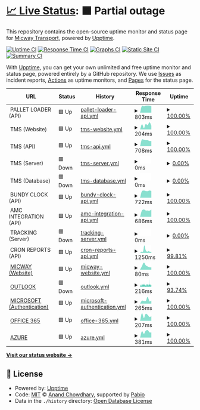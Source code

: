 # [📈 Live Status](https://status.micway.com.au): <!--live status--> **🟧 Partial outage**

This repository contains the open-source uptime monitor and status page for [Micway Transport](https://status.micway.com.au), powered by [Upptime](https://github.com/upptime/upptime).

[![Uptime CI](https://github.com/micway/healthcheck/workflows/Uptime%20CI/badge.svg)](https://github.com/micway/healthcheck/actions?query=workflow%3A%22Uptime+CI%22)
[![Response Time CI](https://github.com/micway/healthcheck/workflows/Response%20Time%20CI/badge.svg)](https://github.com/micway/healthcheck/actions?query=workflow%3A%22Response+Time+CI%22)
[![Graphs CI](https://github.com/micway/healthcheck/workflows/Graphs%20CI/badge.svg)](https://github.com/micway/healthcheck/actions?query=workflow%3A%22Graphs+CI%22)
[![Static Site CI](https://github.com/micway/healthcheck/workflows/Static%20Site%20CI/badge.svg)](https://github.com/micway/healthcheck/actions?query=workflow%3A%22Static+Site+CI%22)
[![Summary CI](https://github.com/micway/healthcheck/workflows/Summary%20CI/badge.svg)](https://github.com/micway/healthcheck/actions?query=workflow%3A%22Summary+CI%22)

With [Upptime](https://upptime.js.org), you can get your own unlimited and free uptime monitor and status page, powered entirely by a GitHub repository. We use [Issues](https://github.com/micway/healthcheck/issues) as incident reports, [Actions](https://github.com/micway/healthcheck/actions) as uptime monitors, and [Pages](https://status.micway.com.au) for the status page.

<!--start: status pages-->
<!-- This summary is generated by Upptime (https://github.com/upptime/upptime) -->
<!-- Do not edit this manually, your changes will be overwritten -->
<!-- prettier-ignore -->
| URL | Status | History | Response Time | Uptime |
| --- | ------ | ------- | ------------- | ------ |
| <img alt="" src="https://icons.duckduckgo.com/ip3/null.ico" height="13"> PALLET LOADER (API) | 🟩 Up | [pallet-loader-api.yml](https://github.com/micway/healthcheck/commits/HEAD/history/pallet-loader-api.yml) | <details><summary><img alt="Response time graph" src="./graphs/pallet-loader-api/response-time-week.png" height="20"> 803ms</summary><br><a href="https://status.micway.com.au/history/pallet-loader-api"><img alt="Response time 1184" src="https://img.shields.io/endpoint?url=https%3A%2F%2Fraw.githubusercontent.com%2Fmicway%2Fhealthcheck%2FHEAD%2Fapi%2Fpallet-loader-api%2Fresponse-time.json"></a><br><a href="https://status.micway.com.au/history/pallet-loader-api"><img alt="24-hour response time 760" src="https://img.shields.io/endpoint?url=https%3A%2F%2Fraw.githubusercontent.com%2Fmicway%2Fhealthcheck%2FHEAD%2Fapi%2Fpallet-loader-api%2Fresponse-time-day.json"></a><br><a href="https://status.micway.com.au/history/pallet-loader-api"><img alt="7-day response time 803" src="https://img.shields.io/endpoint?url=https%3A%2F%2Fraw.githubusercontent.com%2Fmicway%2Fhealthcheck%2FHEAD%2Fapi%2Fpallet-loader-api%2Fresponse-time-week.json"></a><br><a href="https://status.micway.com.au/history/pallet-loader-api"><img alt="30-day response time 923" src="https://img.shields.io/endpoint?url=https%3A%2F%2Fraw.githubusercontent.com%2Fmicway%2Fhealthcheck%2FHEAD%2Fapi%2Fpallet-loader-api%2Fresponse-time-month.json"></a><br><a href="https://status.micway.com.au/history/pallet-loader-api"><img alt="1-year response time 1184" src="https://img.shields.io/endpoint?url=https%3A%2F%2Fraw.githubusercontent.com%2Fmicway%2Fhealthcheck%2FHEAD%2Fapi%2Fpallet-loader-api%2Fresponse-time-year.json"></a></details> | <details><summary><a href="https://status.micway.com.au/history/pallet-loader-api">100.00%</a></summary><a href="https://status.micway.com.au/history/pallet-loader-api"><img alt="All-time uptime 100.00%" src="https://img.shields.io/endpoint?url=https%3A%2F%2Fraw.githubusercontent.com%2Fmicway%2Fhealthcheck%2FHEAD%2Fapi%2Fpallet-loader-api%2Fuptime.json"></a><br><a href="https://status.micway.com.au/history/pallet-loader-api"><img alt="24-hour uptime 100.00%" src="https://img.shields.io/endpoint?url=https%3A%2F%2Fraw.githubusercontent.com%2Fmicway%2Fhealthcheck%2FHEAD%2Fapi%2Fpallet-loader-api%2Fuptime-day.json"></a><br><a href="https://status.micway.com.au/history/pallet-loader-api"><img alt="7-day uptime 100.00%" src="https://img.shields.io/endpoint?url=https%3A%2F%2Fraw.githubusercontent.com%2Fmicway%2Fhealthcheck%2FHEAD%2Fapi%2Fpallet-loader-api%2Fuptime-week.json"></a><br><a href="https://status.micway.com.au/history/pallet-loader-api"><img alt="30-day uptime 100.00%" src="https://img.shields.io/endpoint?url=https%3A%2F%2Fraw.githubusercontent.com%2Fmicway%2Fhealthcheck%2FHEAD%2Fapi%2Fpallet-loader-api%2Fuptime-month.json"></a><br><a href="https://status.micway.com.au/history/pallet-loader-api"><img alt="1-year uptime 100.00%" src="https://img.shields.io/endpoint?url=https%3A%2F%2Fraw.githubusercontent.com%2Fmicway%2Fhealthcheck%2FHEAD%2Fapi%2Fpallet-loader-api%2Fuptime-year.json"></a></details>
| <img alt="" src="https://icons.duckduckgo.com/ip3/null.ico" height="13"> TMS (Website) | 🟩 Up | [tms-website.yml](https://github.com/micway/healthcheck/commits/HEAD/history/tms-website.yml) | <details><summary><img alt="Response time graph" src="./graphs/tms-website/response-time-week.png" height="20"> 204ms</summary><br><a href="https://status.micway.com.au/history/tms-website"><img alt="Response time 229" src="https://img.shields.io/endpoint?url=https%3A%2F%2Fraw.githubusercontent.com%2Fmicway%2Fhealthcheck%2FHEAD%2Fapi%2Ftms-website%2Fresponse-time.json"></a><br><a href="https://status.micway.com.au/history/tms-website"><img alt="24-hour response time 164" src="https://img.shields.io/endpoint?url=https%3A%2F%2Fraw.githubusercontent.com%2Fmicway%2Fhealthcheck%2FHEAD%2Fapi%2Ftms-website%2Fresponse-time-day.json"></a><br><a href="https://status.micway.com.au/history/tms-website"><img alt="7-day response time 204" src="https://img.shields.io/endpoint?url=https%3A%2F%2Fraw.githubusercontent.com%2Fmicway%2Fhealthcheck%2FHEAD%2Fapi%2Ftms-website%2Fresponse-time-week.json"></a><br><a href="https://status.micway.com.au/history/tms-website"><img alt="30-day response time 218" src="https://img.shields.io/endpoint?url=https%3A%2F%2Fraw.githubusercontent.com%2Fmicway%2Fhealthcheck%2FHEAD%2Fapi%2Ftms-website%2Fresponse-time-month.json"></a><br><a href="https://status.micway.com.au/history/tms-website"><img alt="1-year response time 229" src="https://img.shields.io/endpoint?url=https%3A%2F%2Fraw.githubusercontent.com%2Fmicway%2Fhealthcheck%2FHEAD%2Fapi%2Ftms-website%2Fresponse-time-year.json"></a></details> | <details><summary><a href="https://status.micway.com.au/history/tms-website">100.00%</a></summary><a href="https://status.micway.com.au/history/tms-website"><img alt="All-time uptime 100.00%" src="https://img.shields.io/endpoint?url=https%3A%2F%2Fraw.githubusercontent.com%2Fmicway%2Fhealthcheck%2FHEAD%2Fapi%2Ftms-website%2Fuptime.json"></a><br><a href="https://status.micway.com.au/history/tms-website"><img alt="24-hour uptime 100.00%" src="https://img.shields.io/endpoint?url=https%3A%2F%2Fraw.githubusercontent.com%2Fmicway%2Fhealthcheck%2FHEAD%2Fapi%2Ftms-website%2Fuptime-day.json"></a><br><a href="https://status.micway.com.au/history/tms-website"><img alt="7-day uptime 100.00%" src="https://img.shields.io/endpoint?url=https%3A%2F%2Fraw.githubusercontent.com%2Fmicway%2Fhealthcheck%2FHEAD%2Fapi%2Ftms-website%2Fuptime-week.json"></a><br><a href="https://status.micway.com.au/history/tms-website"><img alt="30-day uptime 100.00%" src="https://img.shields.io/endpoint?url=https%3A%2F%2Fraw.githubusercontent.com%2Fmicway%2Fhealthcheck%2FHEAD%2Fapi%2Ftms-website%2Fuptime-month.json"></a><br><a href="https://status.micway.com.au/history/tms-website"><img alt="1-year uptime 100.00%" src="https://img.shields.io/endpoint?url=https%3A%2F%2Fraw.githubusercontent.com%2Fmicway%2Fhealthcheck%2FHEAD%2Fapi%2Ftms-website%2Fuptime-year.json"></a></details>
| <img alt="" src="https://icons.duckduckgo.com/ip3/null.ico" height="13"> TMS (API) | 🟩 Up | [tms-api.yml](https://github.com/micway/healthcheck/commits/HEAD/history/tms-api.yml) | <details><summary><img alt="Response time graph" src="./graphs/tms-api/response-time-week.png" height="20"> 708ms</summary><br><a href="https://status.micway.com.au/history/tms-api"><img alt="Response time 1092" src="https://img.shields.io/endpoint?url=https%3A%2F%2Fraw.githubusercontent.com%2Fmicway%2Fhealthcheck%2FHEAD%2Fapi%2Ftms-api%2Fresponse-time.json"></a><br><a href="https://status.micway.com.au/history/tms-api"><img alt="24-hour response time 616" src="https://img.shields.io/endpoint?url=https%3A%2F%2Fraw.githubusercontent.com%2Fmicway%2Fhealthcheck%2FHEAD%2Fapi%2Ftms-api%2Fresponse-time-day.json"></a><br><a href="https://status.micway.com.au/history/tms-api"><img alt="7-day response time 708" src="https://img.shields.io/endpoint?url=https%3A%2F%2Fraw.githubusercontent.com%2Fmicway%2Fhealthcheck%2FHEAD%2Fapi%2Ftms-api%2Fresponse-time-week.json"></a><br><a href="https://status.micway.com.au/history/tms-api"><img alt="30-day response time 1039" src="https://img.shields.io/endpoint?url=https%3A%2F%2Fraw.githubusercontent.com%2Fmicway%2Fhealthcheck%2FHEAD%2Fapi%2Ftms-api%2Fresponse-time-month.json"></a><br><a href="https://status.micway.com.au/history/tms-api"><img alt="1-year response time 1092" src="https://img.shields.io/endpoint?url=https%3A%2F%2Fraw.githubusercontent.com%2Fmicway%2Fhealthcheck%2FHEAD%2Fapi%2Ftms-api%2Fresponse-time-year.json"></a></details> | <details><summary><a href="https://status.micway.com.au/history/tms-api">100.00%</a></summary><a href="https://status.micway.com.au/history/tms-api"><img alt="All-time uptime 99.98%" src="https://img.shields.io/endpoint?url=https%3A%2F%2Fraw.githubusercontent.com%2Fmicway%2Fhealthcheck%2FHEAD%2Fapi%2Ftms-api%2Fuptime.json"></a><br><a href="https://status.micway.com.au/history/tms-api"><img alt="24-hour uptime 100.00%" src="https://img.shields.io/endpoint?url=https%3A%2F%2Fraw.githubusercontent.com%2Fmicway%2Fhealthcheck%2FHEAD%2Fapi%2Ftms-api%2Fuptime-day.json"></a><br><a href="https://status.micway.com.au/history/tms-api"><img alt="7-day uptime 100.00%" src="https://img.shields.io/endpoint?url=https%3A%2F%2Fraw.githubusercontent.com%2Fmicway%2Fhealthcheck%2FHEAD%2Fapi%2Ftms-api%2Fuptime-week.json"></a><br><a href="https://status.micway.com.au/history/tms-api"><img alt="30-day uptime 100.00%" src="https://img.shields.io/endpoint?url=https%3A%2F%2Fraw.githubusercontent.com%2Fmicway%2Fhealthcheck%2FHEAD%2Fapi%2Ftms-api%2Fuptime-month.json"></a><br><a href="https://status.micway.com.au/history/tms-api"><img alt="1-year uptime 99.98%" src="https://img.shields.io/endpoint?url=https%3A%2F%2Fraw.githubusercontent.com%2Fmicway%2Fhealthcheck%2FHEAD%2Fapi%2Ftms-api%2Fuptime-year.json"></a></details>
| <img alt="" src="https://icons.duckduckgo.com/ip3/null.ico" height="13"> TMS (Server) | 🟥 Down | [tms-server.yml](https://github.com/micway/healthcheck/commits/HEAD/history/tms-server.yml) | <details><summary><img alt="Response time graph" src="./graphs/tms-server/response-time-week.png" height="20"> 0ms</summary><br><a href="https://status.micway.com.au/history/tms-server"><img alt="Response time 0" src="https://img.shields.io/endpoint?url=https%3A%2F%2Fraw.githubusercontent.com%2Fmicway%2Fhealthcheck%2FHEAD%2Fapi%2Ftms-server%2Fresponse-time.json"></a><br><a href="https://status.micway.com.au/history/tms-server"><img alt="24-hour response time 0" src="https://img.shields.io/endpoint?url=https%3A%2F%2Fraw.githubusercontent.com%2Fmicway%2Fhealthcheck%2FHEAD%2Fapi%2Ftms-server%2Fresponse-time-day.json"></a><br><a href="https://status.micway.com.au/history/tms-server"><img alt="7-day response time 0" src="https://img.shields.io/endpoint?url=https%3A%2F%2Fraw.githubusercontent.com%2Fmicway%2Fhealthcheck%2FHEAD%2Fapi%2Ftms-server%2Fresponse-time-week.json"></a><br><a href="https://status.micway.com.au/history/tms-server"><img alt="30-day response time 0" src="https://img.shields.io/endpoint?url=https%3A%2F%2Fraw.githubusercontent.com%2Fmicway%2Fhealthcheck%2FHEAD%2Fapi%2Ftms-server%2Fresponse-time-month.json"></a><br><a href="https://status.micway.com.au/history/tms-server"><img alt="1-year response time 0" src="https://img.shields.io/endpoint?url=https%3A%2F%2Fraw.githubusercontent.com%2Fmicway%2Fhealthcheck%2FHEAD%2Fapi%2Ftms-server%2Fresponse-time-year.json"></a></details> | <details><summary><a href="https://status.micway.com.au/history/tms-server">0.00%</a></summary><a href="https://status.micway.com.au/history/tms-server"><img alt="All-time uptime 0.00%" src="https://img.shields.io/endpoint?url=https%3A%2F%2Fraw.githubusercontent.com%2Fmicway%2Fhealthcheck%2FHEAD%2Fapi%2Ftms-server%2Fuptime.json"></a><br><a href="https://status.micway.com.au/history/tms-server"><img alt="24-hour uptime 0.00%" src="https://img.shields.io/endpoint?url=https%3A%2F%2Fraw.githubusercontent.com%2Fmicway%2Fhealthcheck%2FHEAD%2Fapi%2Ftms-server%2Fuptime-day.json"></a><br><a href="https://status.micway.com.au/history/tms-server"><img alt="7-day uptime 0.00%" src="https://img.shields.io/endpoint?url=https%3A%2F%2Fraw.githubusercontent.com%2Fmicway%2Fhealthcheck%2FHEAD%2Fapi%2Ftms-server%2Fuptime-week.json"></a><br><a href="https://status.micway.com.au/history/tms-server"><img alt="30-day uptime 0.00%" src="https://img.shields.io/endpoint?url=https%3A%2F%2Fraw.githubusercontent.com%2Fmicway%2Fhealthcheck%2FHEAD%2Fapi%2Ftms-server%2Fuptime-month.json"></a><br><a href="https://status.micway.com.au/history/tms-server"><img alt="1-year uptime 0.00%" src="https://img.shields.io/endpoint?url=https%3A%2F%2Fraw.githubusercontent.com%2Fmicway%2Fhealthcheck%2FHEAD%2Fapi%2Ftms-server%2Fuptime-year.json"></a></details>
| <img alt="" src="https://icons.duckduckgo.com/ip3/null.ico" height="13"> TMS (Database) | 🟥 Down | [tms-database.yml](https://github.com/micway/healthcheck/commits/HEAD/history/tms-database.yml) | <details><summary><img alt="Response time graph" src="./graphs/tms-database/response-time-week.png" height="20"> 0ms</summary><br><a href="https://status.micway.com.au/history/tms-database"><img alt="Response time 0" src="https://img.shields.io/endpoint?url=https%3A%2F%2Fraw.githubusercontent.com%2Fmicway%2Fhealthcheck%2FHEAD%2Fapi%2Ftms-database%2Fresponse-time.json"></a><br><a href="https://status.micway.com.au/history/tms-database"><img alt="24-hour response time 0" src="https://img.shields.io/endpoint?url=https%3A%2F%2Fraw.githubusercontent.com%2Fmicway%2Fhealthcheck%2FHEAD%2Fapi%2Ftms-database%2Fresponse-time-day.json"></a><br><a href="https://status.micway.com.au/history/tms-database"><img alt="7-day response time 0" src="https://img.shields.io/endpoint?url=https%3A%2F%2Fraw.githubusercontent.com%2Fmicway%2Fhealthcheck%2FHEAD%2Fapi%2Ftms-database%2Fresponse-time-week.json"></a><br><a href="https://status.micway.com.au/history/tms-database"><img alt="30-day response time 0" src="https://img.shields.io/endpoint?url=https%3A%2F%2Fraw.githubusercontent.com%2Fmicway%2Fhealthcheck%2FHEAD%2Fapi%2Ftms-database%2Fresponse-time-month.json"></a><br><a href="https://status.micway.com.au/history/tms-database"><img alt="1-year response time 0" src="https://img.shields.io/endpoint?url=https%3A%2F%2Fraw.githubusercontent.com%2Fmicway%2Fhealthcheck%2FHEAD%2Fapi%2Ftms-database%2Fresponse-time-year.json"></a></details> | <details><summary><a href="https://status.micway.com.au/history/tms-database">0.00%</a></summary><a href="https://status.micway.com.au/history/tms-database"><img alt="All-time uptime 0.00%" src="https://img.shields.io/endpoint?url=https%3A%2F%2Fraw.githubusercontent.com%2Fmicway%2Fhealthcheck%2FHEAD%2Fapi%2Ftms-database%2Fuptime.json"></a><br><a href="https://status.micway.com.au/history/tms-database"><img alt="24-hour uptime 0.00%" src="https://img.shields.io/endpoint?url=https%3A%2F%2Fraw.githubusercontent.com%2Fmicway%2Fhealthcheck%2FHEAD%2Fapi%2Ftms-database%2Fuptime-day.json"></a><br><a href="https://status.micway.com.au/history/tms-database"><img alt="7-day uptime 0.00%" src="https://img.shields.io/endpoint?url=https%3A%2F%2Fraw.githubusercontent.com%2Fmicway%2Fhealthcheck%2FHEAD%2Fapi%2Ftms-database%2Fuptime-week.json"></a><br><a href="https://status.micway.com.au/history/tms-database"><img alt="30-day uptime 0.00%" src="https://img.shields.io/endpoint?url=https%3A%2F%2Fraw.githubusercontent.com%2Fmicway%2Fhealthcheck%2FHEAD%2Fapi%2Ftms-database%2Fuptime-month.json"></a><br><a href="https://status.micway.com.au/history/tms-database"><img alt="1-year uptime 0.00%" src="https://img.shields.io/endpoint?url=https%3A%2F%2Fraw.githubusercontent.com%2Fmicway%2Fhealthcheck%2FHEAD%2Fapi%2Ftms-database%2Fuptime-year.json"></a></details>
| <img alt="" src="https://icons.duckduckgo.com/ip3/null.ico" height="13"> BUNDY CLOCK (API) | 🟩 Up | [bundy-clock-api.yml](https://github.com/micway/healthcheck/commits/HEAD/history/bundy-clock-api.yml) | <details><summary><img alt="Response time graph" src="./graphs/bundy-clock-api/response-time-week.png" height="20"> 722ms</summary><br><a href="https://status.micway.com.au/history/bundy-clock-api"><img alt="Response time 920" src="https://img.shields.io/endpoint?url=https%3A%2F%2Fraw.githubusercontent.com%2Fmicway%2Fhealthcheck%2FHEAD%2Fapi%2Fbundy-clock-api%2Fresponse-time.json"></a><br><a href="https://status.micway.com.au/history/bundy-clock-api"><img alt="24-hour response time 715" src="https://img.shields.io/endpoint?url=https%3A%2F%2Fraw.githubusercontent.com%2Fmicway%2Fhealthcheck%2FHEAD%2Fapi%2Fbundy-clock-api%2Fresponse-time-day.json"></a><br><a href="https://status.micway.com.au/history/bundy-clock-api"><img alt="7-day response time 722" src="https://img.shields.io/endpoint?url=https%3A%2F%2Fraw.githubusercontent.com%2Fmicway%2Fhealthcheck%2FHEAD%2Fapi%2Fbundy-clock-api%2Fresponse-time-week.json"></a><br><a href="https://status.micway.com.au/history/bundy-clock-api"><img alt="30-day response time 895" src="https://img.shields.io/endpoint?url=https%3A%2F%2Fraw.githubusercontent.com%2Fmicway%2Fhealthcheck%2FHEAD%2Fapi%2Fbundy-clock-api%2Fresponse-time-month.json"></a><br><a href="https://status.micway.com.au/history/bundy-clock-api"><img alt="1-year response time 920" src="https://img.shields.io/endpoint?url=https%3A%2F%2Fraw.githubusercontent.com%2Fmicway%2Fhealthcheck%2FHEAD%2Fapi%2Fbundy-clock-api%2Fresponse-time-year.json"></a></details> | <details><summary><a href="https://status.micway.com.au/history/bundy-clock-api">100.00%</a></summary><a href="https://status.micway.com.au/history/bundy-clock-api"><img alt="All-time uptime 100.00%" src="https://img.shields.io/endpoint?url=https%3A%2F%2Fraw.githubusercontent.com%2Fmicway%2Fhealthcheck%2FHEAD%2Fapi%2Fbundy-clock-api%2Fuptime.json"></a><br><a href="https://status.micway.com.au/history/bundy-clock-api"><img alt="24-hour uptime 100.00%" src="https://img.shields.io/endpoint?url=https%3A%2F%2Fraw.githubusercontent.com%2Fmicway%2Fhealthcheck%2FHEAD%2Fapi%2Fbundy-clock-api%2Fuptime-day.json"></a><br><a href="https://status.micway.com.au/history/bundy-clock-api"><img alt="7-day uptime 100.00%" src="https://img.shields.io/endpoint?url=https%3A%2F%2Fraw.githubusercontent.com%2Fmicway%2Fhealthcheck%2FHEAD%2Fapi%2Fbundy-clock-api%2Fuptime-week.json"></a><br><a href="https://status.micway.com.au/history/bundy-clock-api"><img alt="30-day uptime 100.00%" src="https://img.shields.io/endpoint?url=https%3A%2F%2Fraw.githubusercontent.com%2Fmicway%2Fhealthcheck%2FHEAD%2Fapi%2Fbundy-clock-api%2Fuptime-month.json"></a><br><a href="https://status.micway.com.au/history/bundy-clock-api"><img alt="1-year uptime 100.00%" src="https://img.shields.io/endpoint?url=https%3A%2F%2Fraw.githubusercontent.com%2Fmicway%2Fhealthcheck%2FHEAD%2Fapi%2Fbundy-clock-api%2Fuptime-year.json"></a></details>
| <img alt="" src="https://icons.duckduckgo.com/ip3/null.ico" height="13"> AMC INTEGRATION (API) | 🟩 Up | [amc-integration-api.yml](https://github.com/micway/healthcheck/commits/HEAD/history/amc-integration-api.yml) | <details><summary><img alt="Response time graph" src="./graphs/amc-integration-api/response-time-week.png" height="20"> 686ms</summary><br><a href="https://status.micway.com.au/history/amc-integration-api"><img alt="Response time 1041" src="https://img.shields.io/endpoint?url=https%3A%2F%2Fraw.githubusercontent.com%2Fmicway%2Fhealthcheck%2FHEAD%2Fapi%2Famc-integration-api%2Fresponse-time.json"></a><br><a href="https://status.micway.com.au/history/amc-integration-api"><img alt="24-hour response time 749" src="https://img.shields.io/endpoint?url=https%3A%2F%2Fraw.githubusercontent.com%2Fmicway%2Fhealthcheck%2FHEAD%2Fapi%2Famc-integration-api%2Fresponse-time-day.json"></a><br><a href="https://status.micway.com.au/history/amc-integration-api"><img alt="7-day response time 686" src="https://img.shields.io/endpoint?url=https%3A%2F%2Fraw.githubusercontent.com%2Fmicway%2Fhealthcheck%2FHEAD%2Fapi%2Famc-integration-api%2Fresponse-time-week.json"></a><br><a href="https://status.micway.com.au/history/amc-integration-api"><img alt="30-day response time 875" src="https://img.shields.io/endpoint?url=https%3A%2F%2Fraw.githubusercontent.com%2Fmicway%2Fhealthcheck%2FHEAD%2Fapi%2Famc-integration-api%2Fresponse-time-month.json"></a><br><a href="https://status.micway.com.au/history/amc-integration-api"><img alt="1-year response time 1041" src="https://img.shields.io/endpoint?url=https%3A%2F%2Fraw.githubusercontent.com%2Fmicway%2Fhealthcheck%2FHEAD%2Fapi%2Famc-integration-api%2Fresponse-time-year.json"></a></details> | <details><summary><a href="https://status.micway.com.au/history/amc-integration-api">100.00%</a></summary><a href="https://status.micway.com.au/history/amc-integration-api"><img alt="All-time uptime 99.94%" src="https://img.shields.io/endpoint?url=https%3A%2F%2Fraw.githubusercontent.com%2Fmicway%2Fhealthcheck%2FHEAD%2Fapi%2Famc-integration-api%2Fuptime.json"></a><br><a href="https://status.micway.com.au/history/amc-integration-api"><img alt="24-hour uptime 100.00%" src="https://img.shields.io/endpoint?url=https%3A%2F%2Fraw.githubusercontent.com%2Fmicway%2Fhealthcheck%2FHEAD%2Fapi%2Famc-integration-api%2Fuptime-day.json"></a><br><a href="https://status.micway.com.au/history/amc-integration-api"><img alt="7-day uptime 100.00%" src="https://img.shields.io/endpoint?url=https%3A%2F%2Fraw.githubusercontent.com%2Fmicway%2Fhealthcheck%2FHEAD%2Fapi%2Famc-integration-api%2Fuptime-week.json"></a><br><a href="https://status.micway.com.au/history/amc-integration-api"><img alt="30-day uptime 100.00%" src="https://img.shields.io/endpoint?url=https%3A%2F%2Fraw.githubusercontent.com%2Fmicway%2Fhealthcheck%2FHEAD%2Fapi%2Famc-integration-api%2Fuptime-month.json"></a><br><a href="https://status.micway.com.au/history/amc-integration-api"><img alt="1-year uptime 99.94%" src="https://img.shields.io/endpoint?url=https%3A%2F%2Fraw.githubusercontent.com%2Fmicway%2Fhealthcheck%2FHEAD%2Fapi%2Famc-integration-api%2Fuptime-year.json"></a></details>
| <img alt="" src="https://icons.duckduckgo.com/ip3/null.ico" height="13"> TRACKING (Server) | 🟥 Down | [tracking-server.yml](https://github.com/micway/healthcheck/commits/HEAD/history/tracking-server.yml) | <details><summary><img alt="Response time graph" src="./graphs/tracking-server/response-time-week.png" height="20"> 0ms</summary><br><a href="https://status.micway.com.au/history/tracking-server"><img alt="Response time 0" src="https://img.shields.io/endpoint?url=https%3A%2F%2Fraw.githubusercontent.com%2Fmicway%2Fhealthcheck%2FHEAD%2Fapi%2Ftracking-server%2Fresponse-time.json"></a><br><a href="https://status.micway.com.au/history/tracking-server"><img alt="24-hour response time 0" src="https://img.shields.io/endpoint?url=https%3A%2F%2Fraw.githubusercontent.com%2Fmicway%2Fhealthcheck%2FHEAD%2Fapi%2Ftracking-server%2Fresponse-time-day.json"></a><br><a href="https://status.micway.com.au/history/tracking-server"><img alt="7-day response time 0" src="https://img.shields.io/endpoint?url=https%3A%2F%2Fraw.githubusercontent.com%2Fmicway%2Fhealthcheck%2FHEAD%2Fapi%2Ftracking-server%2Fresponse-time-week.json"></a><br><a href="https://status.micway.com.au/history/tracking-server"><img alt="30-day response time 0" src="https://img.shields.io/endpoint?url=https%3A%2F%2Fraw.githubusercontent.com%2Fmicway%2Fhealthcheck%2FHEAD%2Fapi%2Ftracking-server%2Fresponse-time-month.json"></a><br><a href="https://status.micway.com.au/history/tracking-server"><img alt="1-year response time 0" src="https://img.shields.io/endpoint?url=https%3A%2F%2Fraw.githubusercontent.com%2Fmicway%2Fhealthcheck%2FHEAD%2Fapi%2Ftracking-server%2Fresponse-time-year.json"></a></details> | <details><summary><a href="https://status.micway.com.au/history/tracking-server">0.00%</a></summary><a href="https://status.micway.com.au/history/tracking-server"><img alt="All-time uptime 0.00%" src="https://img.shields.io/endpoint?url=https%3A%2F%2Fraw.githubusercontent.com%2Fmicway%2Fhealthcheck%2FHEAD%2Fapi%2Ftracking-server%2Fuptime.json"></a><br><a href="https://status.micway.com.au/history/tracking-server"><img alt="24-hour uptime 0.00%" src="https://img.shields.io/endpoint?url=https%3A%2F%2Fraw.githubusercontent.com%2Fmicway%2Fhealthcheck%2FHEAD%2Fapi%2Ftracking-server%2Fuptime-day.json"></a><br><a href="https://status.micway.com.au/history/tracking-server"><img alt="7-day uptime 0.00%" src="https://img.shields.io/endpoint?url=https%3A%2F%2Fraw.githubusercontent.com%2Fmicway%2Fhealthcheck%2FHEAD%2Fapi%2Ftracking-server%2Fuptime-week.json"></a><br><a href="https://status.micway.com.au/history/tracking-server"><img alt="30-day uptime 0.00%" src="https://img.shields.io/endpoint?url=https%3A%2F%2Fraw.githubusercontent.com%2Fmicway%2Fhealthcheck%2FHEAD%2Fapi%2Ftracking-server%2Fuptime-month.json"></a><br><a href="https://status.micway.com.au/history/tracking-server"><img alt="1-year uptime 0.00%" src="https://img.shields.io/endpoint?url=https%3A%2F%2Fraw.githubusercontent.com%2Fmicway%2Fhealthcheck%2FHEAD%2Fapi%2Ftracking-server%2Fuptime-year.json"></a></details>
| <img alt="" src="https://icons.duckduckgo.com/ip3/null.ico" height="13"> CRON REPORTS (API) | 🟩 Up | [cron-reports-api.yml](https://github.com/micway/healthcheck/commits/HEAD/history/cron-reports-api.yml) | <details><summary><img alt="Response time graph" src="./graphs/cron-reports-api/response-time-week.png" height="20"> 1250ms</summary><br><a href="https://status.micway.com.au/history/cron-reports-api"><img alt="Response time 940" src="https://img.shields.io/endpoint?url=https%3A%2F%2Fraw.githubusercontent.com%2Fmicway%2Fhealthcheck%2FHEAD%2Fapi%2Fcron-reports-api%2Fresponse-time.json"></a><br><a href="https://status.micway.com.au/history/cron-reports-api"><img alt="24-hour response time 616" src="https://img.shields.io/endpoint?url=https%3A%2F%2Fraw.githubusercontent.com%2Fmicway%2Fhealthcheck%2FHEAD%2Fapi%2Fcron-reports-api%2Fresponse-time-day.json"></a><br><a href="https://status.micway.com.au/history/cron-reports-api"><img alt="7-day response time 1250" src="https://img.shields.io/endpoint?url=https%3A%2F%2Fraw.githubusercontent.com%2Fmicway%2Fhealthcheck%2FHEAD%2Fapi%2Fcron-reports-api%2Fresponse-time-week.json"></a><br><a href="https://status.micway.com.au/history/cron-reports-api"><img alt="30-day response time 997" src="https://img.shields.io/endpoint?url=https%3A%2F%2Fraw.githubusercontent.com%2Fmicway%2Fhealthcheck%2FHEAD%2Fapi%2Fcron-reports-api%2Fresponse-time-month.json"></a><br><a href="https://status.micway.com.au/history/cron-reports-api"><img alt="1-year response time 940" src="https://img.shields.io/endpoint?url=https%3A%2F%2Fraw.githubusercontent.com%2Fmicway%2Fhealthcheck%2FHEAD%2Fapi%2Fcron-reports-api%2Fresponse-time-year.json"></a></details> | <details><summary><a href="https://status.micway.com.au/history/cron-reports-api">99.81%</a></summary><a href="https://status.micway.com.au/history/cron-reports-api"><img alt="All-time uptime 99.99%" src="https://img.shields.io/endpoint?url=https%3A%2F%2Fraw.githubusercontent.com%2Fmicway%2Fhealthcheck%2FHEAD%2Fapi%2Fcron-reports-api%2Fuptime.json"></a><br><a href="https://status.micway.com.au/history/cron-reports-api"><img alt="24-hour uptime 100.00%" src="https://img.shields.io/endpoint?url=https%3A%2F%2Fraw.githubusercontent.com%2Fmicway%2Fhealthcheck%2FHEAD%2Fapi%2Fcron-reports-api%2Fuptime-day.json"></a><br><a href="https://status.micway.com.au/history/cron-reports-api"><img alt="7-day uptime 99.81%" src="https://img.shields.io/endpoint?url=https%3A%2F%2Fraw.githubusercontent.com%2Fmicway%2Fhealthcheck%2FHEAD%2Fapi%2Fcron-reports-api%2Fuptime-week.json"></a><br><a href="https://status.micway.com.au/history/cron-reports-api"><img alt="30-day uptime 99.96%" src="https://img.shields.io/endpoint?url=https%3A%2F%2Fraw.githubusercontent.com%2Fmicway%2Fhealthcheck%2FHEAD%2Fapi%2Fcron-reports-api%2Fuptime-month.json"></a><br><a href="https://status.micway.com.au/history/cron-reports-api"><img alt="1-year uptime 99.99%" src="https://img.shields.io/endpoint?url=https%3A%2F%2Fraw.githubusercontent.com%2Fmicway%2Fhealthcheck%2FHEAD%2Fapi%2Fcron-reports-api%2Fuptime-year.json"></a></details>
| <img alt="" src="https://icons.duckduckgo.com/ip3/www.micway.com.au.ico" height="13"> [MICWAY (Website)](https://www.micway.com.au) | 🟩 Up | [micway-website.yml](https://github.com/micway/healthcheck/commits/HEAD/history/micway-website.yml) | <details><summary><img alt="Response time graph" src="./graphs/micway-website/response-time-week.png" height="20"> 80ms</summary><br><a href="https://status.micway.com.au/history/micway-website"><img alt="Response time 142" src="https://img.shields.io/endpoint?url=https%3A%2F%2Fraw.githubusercontent.com%2Fmicway%2Fhealthcheck%2FHEAD%2Fapi%2Fmicway-website%2Fresponse-time.json"></a><br><a href="https://status.micway.com.au/history/micway-website"><img alt="24-hour response time 48" src="https://img.shields.io/endpoint?url=https%3A%2F%2Fraw.githubusercontent.com%2Fmicway%2Fhealthcheck%2FHEAD%2Fapi%2Fmicway-website%2Fresponse-time-day.json"></a><br><a href="https://status.micway.com.au/history/micway-website"><img alt="7-day response time 80" src="https://img.shields.io/endpoint?url=https%3A%2F%2Fraw.githubusercontent.com%2Fmicway%2Fhealthcheck%2FHEAD%2Fapi%2Fmicway-website%2Fresponse-time-week.json"></a><br><a href="https://status.micway.com.au/history/micway-website"><img alt="30-day response time 174" src="https://img.shields.io/endpoint?url=https%3A%2F%2Fraw.githubusercontent.com%2Fmicway%2Fhealthcheck%2FHEAD%2Fapi%2Fmicway-website%2Fresponse-time-month.json"></a><br><a href="https://status.micway.com.au/history/micway-website"><img alt="1-year response time 142" src="https://img.shields.io/endpoint?url=https%3A%2F%2Fraw.githubusercontent.com%2Fmicway%2Fhealthcheck%2FHEAD%2Fapi%2Fmicway-website%2Fresponse-time-year.json"></a></details> | <details><summary><a href="https://status.micway.com.au/history/micway-website">100.00%</a></summary><a href="https://status.micway.com.au/history/micway-website"><img alt="All-time uptime 100.00%" src="https://img.shields.io/endpoint?url=https%3A%2F%2Fraw.githubusercontent.com%2Fmicway%2Fhealthcheck%2FHEAD%2Fapi%2Fmicway-website%2Fuptime.json"></a><br><a href="https://status.micway.com.au/history/micway-website"><img alt="24-hour uptime 100.00%" src="https://img.shields.io/endpoint?url=https%3A%2F%2Fraw.githubusercontent.com%2Fmicway%2Fhealthcheck%2FHEAD%2Fapi%2Fmicway-website%2Fuptime-day.json"></a><br><a href="https://status.micway.com.au/history/micway-website"><img alt="7-day uptime 100.00%" src="https://img.shields.io/endpoint?url=https%3A%2F%2Fraw.githubusercontent.com%2Fmicway%2Fhealthcheck%2FHEAD%2Fapi%2Fmicway-website%2Fuptime-week.json"></a><br><a href="https://status.micway.com.au/history/micway-website"><img alt="30-day uptime 100.00%" src="https://img.shields.io/endpoint?url=https%3A%2F%2Fraw.githubusercontent.com%2Fmicway%2Fhealthcheck%2FHEAD%2Fapi%2Fmicway-website%2Fuptime-month.json"></a><br><a href="https://status.micway.com.au/history/micway-website"><img alt="1-year uptime 100.00%" src="https://img.shields.io/endpoint?url=https%3A%2F%2Fraw.githubusercontent.com%2Fmicway%2Fhealthcheck%2FHEAD%2Fapi%2Fmicway-website%2Fuptime-year.json"></a></details>
| <img alt="" src="https://icons.duckduckgo.com/ip3/outlook.office365.com.ico" height="13"> [OUTLOOK](https://outlook.office365.com/owa/) | 🟥 Down | [outlook.yml](https://github.com/micway/healthcheck/commits/HEAD/history/outlook.yml) | <details><summary><img alt="Response time graph" src="./graphs/outlook/response-time-week.png" height="20"> 216ms</summary><br><a href="https://status.micway.com.au/history/outlook"><img alt="Response time 236" src="https://img.shields.io/endpoint?url=https%3A%2F%2Fraw.githubusercontent.com%2Fmicway%2Fhealthcheck%2FHEAD%2Fapi%2Foutlook%2Fresponse-time.json"></a><br><a href="https://status.micway.com.au/history/outlook"><img alt="24-hour response time 205" src="https://img.shields.io/endpoint?url=https%3A%2F%2Fraw.githubusercontent.com%2Fmicway%2Fhealthcheck%2FHEAD%2Fapi%2Foutlook%2Fresponse-time-day.json"></a><br><a href="https://status.micway.com.au/history/outlook"><img alt="7-day response time 216" src="https://img.shields.io/endpoint?url=https%3A%2F%2Fraw.githubusercontent.com%2Fmicway%2Fhealthcheck%2FHEAD%2Fapi%2Foutlook%2Fresponse-time-week.json"></a><br><a href="https://status.micway.com.au/history/outlook"><img alt="30-day response time 222" src="https://img.shields.io/endpoint?url=https%3A%2F%2Fraw.githubusercontent.com%2Fmicway%2Fhealthcheck%2FHEAD%2Fapi%2Foutlook%2Fresponse-time-month.json"></a><br><a href="https://status.micway.com.au/history/outlook"><img alt="1-year response time 236" src="https://img.shields.io/endpoint?url=https%3A%2F%2Fraw.githubusercontent.com%2Fmicway%2Fhealthcheck%2FHEAD%2Fapi%2Foutlook%2Fresponse-time-year.json"></a></details> | <details><summary><a href="https://status.micway.com.au/history/outlook">93.74%</a></summary><a href="https://status.micway.com.au/history/outlook"><img alt="All-time uptime 99.08%" src="https://img.shields.io/endpoint?url=https%3A%2F%2Fraw.githubusercontent.com%2Fmicway%2Fhealthcheck%2FHEAD%2Fapi%2Foutlook%2Fuptime.json"></a><br><a href="https://status.micway.com.au/history/outlook"><img alt="24-hour uptime 92.87%" src="https://img.shields.io/endpoint?url=https%3A%2F%2Fraw.githubusercontent.com%2Fmicway%2Fhealthcheck%2FHEAD%2Fapi%2Foutlook%2Fuptime-day.json"></a><br><a href="https://status.micway.com.au/history/outlook"><img alt="7-day uptime 93.74%" src="https://img.shields.io/endpoint?url=https%3A%2F%2Fraw.githubusercontent.com%2Fmicway%2Fhealthcheck%2FHEAD%2Fapi%2Foutlook%2Fuptime-week.json"></a><br><a href="https://status.micway.com.au/history/outlook"><img alt="30-day uptime 95.67%" src="https://img.shields.io/endpoint?url=https%3A%2F%2Fraw.githubusercontent.com%2Fmicway%2Fhealthcheck%2FHEAD%2Fapi%2Foutlook%2Fuptime-month.json"></a><br><a href="https://status.micway.com.au/history/outlook"><img alt="1-year uptime 99.08%" src="https://img.shields.io/endpoint?url=https%3A%2F%2Fraw.githubusercontent.com%2Fmicway%2Fhealthcheck%2FHEAD%2Fapi%2Foutlook%2Fuptime-year.json"></a></details>
| <img alt="" src="https://icons.duckduckgo.com/ip3/login.microsoftonline.com.ico" height="13"> [MICROSOFT (Authentication)](https://login.microsoftonline.com) | 🟩 Up | [microsoft-authentication.yml](https://github.com/micway/healthcheck/commits/HEAD/history/microsoft-authentication.yml) | <details><summary><img alt="Response time graph" src="./graphs/microsoft-authentication/response-time-week.png" height="20"> 265ms</summary><br><a href="https://status.micway.com.au/history/microsoft-authentication"><img alt="Response time 211" src="https://img.shields.io/endpoint?url=https%3A%2F%2Fraw.githubusercontent.com%2Fmicway%2Fhealthcheck%2FHEAD%2Fapi%2Fmicrosoft-authentication%2Fresponse-time.json"></a><br><a href="https://status.micway.com.au/history/microsoft-authentication"><img alt="24-hour response time 238" src="https://img.shields.io/endpoint?url=https%3A%2F%2Fraw.githubusercontent.com%2Fmicway%2Fhealthcheck%2FHEAD%2Fapi%2Fmicrosoft-authentication%2Fresponse-time-day.json"></a><br><a href="https://status.micway.com.au/history/microsoft-authentication"><img alt="7-day response time 265" src="https://img.shields.io/endpoint?url=https%3A%2F%2Fraw.githubusercontent.com%2Fmicway%2Fhealthcheck%2FHEAD%2Fapi%2Fmicrosoft-authentication%2Fresponse-time-week.json"></a><br><a href="https://status.micway.com.au/history/microsoft-authentication"><img alt="30-day response time 234" src="https://img.shields.io/endpoint?url=https%3A%2F%2Fraw.githubusercontent.com%2Fmicway%2Fhealthcheck%2FHEAD%2Fapi%2Fmicrosoft-authentication%2Fresponse-time-month.json"></a><br><a href="https://status.micway.com.au/history/microsoft-authentication"><img alt="1-year response time 211" src="https://img.shields.io/endpoint?url=https%3A%2F%2Fraw.githubusercontent.com%2Fmicway%2Fhealthcheck%2FHEAD%2Fapi%2Fmicrosoft-authentication%2Fresponse-time-year.json"></a></details> | <details><summary><a href="https://status.micway.com.au/history/microsoft-authentication">100.00%</a></summary><a href="https://status.micway.com.au/history/microsoft-authentication"><img alt="All-time uptime 100.00%" src="https://img.shields.io/endpoint?url=https%3A%2F%2Fraw.githubusercontent.com%2Fmicway%2Fhealthcheck%2FHEAD%2Fapi%2Fmicrosoft-authentication%2Fuptime.json"></a><br><a href="https://status.micway.com.au/history/microsoft-authentication"><img alt="24-hour uptime 100.00%" src="https://img.shields.io/endpoint?url=https%3A%2F%2Fraw.githubusercontent.com%2Fmicway%2Fhealthcheck%2FHEAD%2Fapi%2Fmicrosoft-authentication%2Fuptime-day.json"></a><br><a href="https://status.micway.com.au/history/microsoft-authentication"><img alt="7-day uptime 100.00%" src="https://img.shields.io/endpoint?url=https%3A%2F%2Fraw.githubusercontent.com%2Fmicway%2Fhealthcheck%2FHEAD%2Fapi%2Fmicrosoft-authentication%2Fuptime-week.json"></a><br><a href="https://status.micway.com.au/history/microsoft-authentication"><img alt="30-day uptime 100.00%" src="https://img.shields.io/endpoint?url=https%3A%2F%2Fraw.githubusercontent.com%2Fmicway%2Fhealthcheck%2FHEAD%2Fapi%2Fmicrosoft-authentication%2Fuptime-month.json"></a><br><a href="https://status.micway.com.au/history/microsoft-authentication"><img alt="1-year uptime 100.00%" src="https://img.shields.io/endpoint?url=https%3A%2F%2Fraw.githubusercontent.com%2Fmicway%2Fhealthcheck%2FHEAD%2Fapi%2Fmicrosoft-authentication%2Fuptime-year.json"></a></details>
| <img alt="" src="https://icons.duckduckgo.com/ip3/graph.microsoft.com.ico" height="13"> [OFFICE 365](https://graph.microsoft.com) | 🟩 Up | [office-365.yml](https://github.com/micway/healthcheck/commits/HEAD/history/office-365.yml) | <details><summary><img alt="Response time graph" src="./graphs/office-365/response-time-week.png" height="20"> 207ms</summary><br><a href="https://status.micway.com.au/history/office-365"><img alt="Response time 279" src="https://img.shields.io/endpoint?url=https%3A%2F%2Fraw.githubusercontent.com%2Fmicway%2Fhealthcheck%2FHEAD%2Fapi%2Foffice-365%2Fresponse-time.json"></a><br><a href="https://status.micway.com.au/history/office-365"><img alt="24-hour response time 178" src="https://img.shields.io/endpoint?url=https%3A%2F%2Fraw.githubusercontent.com%2Fmicway%2Fhealthcheck%2FHEAD%2Fapi%2Foffice-365%2Fresponse-time-day.json"></a><br><a href="https://status.micway.com.au/history/office-365"><img alt="7-day response time 207" src="https://img.shields.io/endpoint?url=https%3A%2F%2Fraw.githubusercontent.com%2Fmicway%2Fhealthcheck%2FHEAD%2Fapi%2Foffice-365%2Fresponse-time-week.json"></a><br><a href="https://status.micway.com.au/history/office-365"><img alt="30-day response time 293" src="https://img.shields.io/endpoint?url=https%3A%2F%2Fraw.githubusercontent.com%2Fmicway%2Fhealthcheck%2FHEAD%2Fapi%2Foffice-365%2Fresponse-time-month.json"></a><br><a href="https://status.micway.com.au/history/office-365"><img alt="1-year response time 279" src="https://img.shields.io/endpoint?url=https%3A%2F%2Fraw.githubusercontent.com%2Fmicway%2Fhealthcheck%2FHEAD%2Fapi%2Foffice-365%2Fresponse-time-year.json"></a></details> | <details><summary><a href="https://status.micway.com.au/history/office-365">100.00%</a></summary><a href="https://status.micway.com.au/history/office-365"><img alt="All-time uptime 100.00%" src="https://img.shields.io/endpoint?url=https%3A%2F%2Fraw.githubusercontent.com%2Fmicway%2Fhealthcheck%2FHEAD%2Fapi%2Foffice-365%2Fuptime.json"></a><br><a href="https://status.micway.com.au/history/office-365"><img alt="24-hour uptime 100.00%" src="https://img.shields.io/endpoint?url=https%3A%2F%2Fraw.githubusercontent.com%2Fmicway%2Fhealthcheck%2FHEAD%2Fapi%2Foffice-365%2Fuptime-day.json"></a><br><a href="https://status.micway.com.au/history/office-365"><img alt="7-day uptime 100.00%" src="https://img.shields.io/endpoint?url=https%3A%2F%2Fraw.githubusercontent.com%2Fmicway%2Fhealthcheck%2FHEAD%2Fapi%2Foffice-365%2Fuptime-week.json"></a><br><a href="https://status.micway.com.au/history/office-365"><img alt="30-day uptime 100.00%" src="https://img.shields.io/endpoint?url=https%3A%2F%2Fraw.githubusercontent.com%2Fmicway%2Fhealthcheck%2FHEAD%2Fapi%2Foffice-365%2Fuptime-month.json"></a><br><a href="https://status.micway.com.au/history/office-365"><img alt="1-year uptime 100.00%" src="https://img.shields.io/endpoint?url=https%3A%2F%2Fraw.githubusercontent.com%2Fmicway%2Fhealthcheck%2FHEAD%2Fapi%2Foffice-365%2Fuptime-year.json"></a></details>
| <img alt="" src="https://icons.duckduckgo.com/ip3/azure.status.microsoft.ico" height="13"> [AZURE](https://azure.status.microsoft) | 🟩 Up | [azure.yml](https://github.com/micway/healthcheck/commits/HEAD/history/azure.yml) | <details><summary><img alt="Response time graph" src="./graphs/azure/response-time-week.png" height="20"> 381ms</summary><br><a href="https://status.micway.com.au/history/azure"><img alt="Response time 472" src="https://img.shields.io/endpoint?url=https%3A%2F%2Fraw.githubusercontent.com%2Fmicway%2Fhealthcheck%2FHEAD%2Fapi%2Fazure%2Fresponse-time.json"></a><br><a href="https://status.micway.com.au/history/azure"><img alt="24-hour response time 339" src="https://img.shields.io/endpoint?url=https%3A%2F%2Fraw.githubusercontent.com%2Fmicway%2Fhealthcheck%2FHEAD%2Fapi%2Fazure%2Fresponse-time-day.json"></a><br><a href="https://status.micway.com.au/history/azure"><img alt="7-day response time 381" src="https://img.shields.io/endpoint?url=https%3A%2F%2Fraw.githubusercontent.com%2Fmicway%2Fhealthcheck%2FHEAD%2Fapi%2Fazure%2Fresponse-time-week.json"></a><br><a href="https://status.micway.com.au/history/azure"><img alt="30-day response time 441" src="https://img.shields.io/endpoint?url=https%3A%2F%2Fraw.githubusercontent.com%2Fmicway%2Fhealthcheck%2FHEAD%2Fapi%2Fazure%2Fresponse-time-month.json"></a><br><a href="https://status.micway.com.au/history/azure"><img alt="1-year response time 472" src="https://img.shields.io/endpoint?url=https%3A%2F%2Fraw.githubusercontent.com%2Fmicway%2Fhealthcheck%2FHEAD%2Fapi%2Fazure%2Fresponse-time-year.json"></a></details> | <details><summary><a href="https://status.micway.com.au/history/azure">100.00%</a></summary><a href="https://status.micway.com.au/history/azure"><img alt="All-time uptime 100.00%" src="https://img.shields.io/endpoint?url=https%3A%2F%2Fraw.githubusercontent.com%2Fmicway%2Fhealthcheck%2FHEAD%2Fapi%2Fazure%2Fuptime.json"></a><br><a href="https://status.micway.com.au/history/azure"><img alt="24-hour uptime 100.00%" src="https://img.shields.io/endpoint?url=https%3A%2F%2Fraw.githubusercontent.com%2Fmicway%2Fhealthcheck%2FHEAD%2Fapi%2Fazure%2Fuptime-day.json"></a><br><a href="https://status.micway.com.au/history/azure"><img alt="7-day uptime 100.00%" src="https://img.shields.io/endpoint?url=https%3A%2F%2Fraw.githubusercontent.com%2Fmicway%2Fhealthcheck%2FHEAD%2Fapi%2Fazure%2Fuptime-week.json"></a><br><a href="https://status.micway.com.au/history/azure"><img alt="30-day uptime 100.00%" src="https://img.shields.io/endpoint?url=https%3A%2F%2Fraw.githubusercontent.com%2Fmicway%2Fhealthcheck%2FHEAD%2Fapi%2Fazure%2Fuptime-month.json"></a><br><a href="https://status.micway.com.au/history/azure"><img alt="1-year uptime 100.00%" src="https://img.shields.io/endpoint?url=https%3A%2F%2Fraw.githubusercontent.com%2Fmicway%2Fhealthcheck%2FHEAD%2Fapi%2Fazure%2Fuptime-year.json"></a></details>

<!--end: status pages-->

[**Visit our status website →**](https://status.micway.com.au)

## 📄 License

- Powered by: [Upptime](https://github.com/upptime/upptime)
- Code: [MIT](./LICENSE) © [Anand Chowdhary](https://anandchowdhary.com), supported by [Pabio](https://pabio.com)
- Data in the `./history` directory: [Open Database License](https://opendatacommons.org/licenses/odbl/1-0/)
